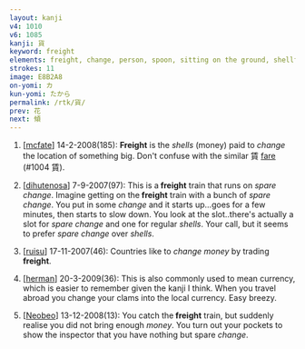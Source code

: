 ```yaml
---
layout: kanji
v4: 1010
v6: 1085
kanji: 貨
keyword: freight
elements: freight, change, person, spoon, sitting on the ground, shellfish, clam, oyster, eye, animal legs, eight
strokes: 11
image: E8B2A8
on-yomi: カ
kun-yomi: たから
permalink: /rtk/貨/
prev: 花
next: 傾
---
```


1) [<a href="http://kanji.koohii.com/profile/mcfate">mcfate</a>] 14-2-2008(185): <strong>Freight</strong> is the <em>shells</em> (money) paid to <em>change</em> the location of something big. Don&#039;t confuse with the similar 賃 <a href="../v4/1004.html">fare</a> (#1004 賃).

2) [<a href="http://kanji.koohii.com/profile/dihutenosa">dihutenosa</a>] 7-9-2007(97): This is a<strong> freight</strong> train that runs on <em>spare change</em>. Imagine getting on the<strong> freight</strong> train with a bunch of <em>spare change</em>. You put in some <em>change</em> and it starts up...goes for a few minutes, then starts to slow down. You look at the slot..there&#039;s actually a slot for <em>spare change</em> and one for regular <em>shells</em>. Your call, but it seems to prefer <em>spare change</em> over <em>shells</em>.

3) [<a href="http://kanji.koohii.com/profile/ruisu">ruisu</a>] 17-11-2007(46): Countries like to <em>change</em> <em>money</em> by trading<strong> freight</strong>.

4) [<a href="http://kanji.koohii.com/profile/herman">herman</a>] 20-3-2009(36): This is also commonly used to mean currency, which is easier to remember given the kanji I think. When you travel abroad you change your clams into the local currency. Easy breezy.

5) [<a href="http://kanji.koohii.com/profile/Neobeo">Neobeo</a>] 13-12-2008(13): You catch the<strong> freight</strong> train, but suddenly realise you did not bring enough <em>money</em>. You turn out your pockets to show the inspector that you have nothing but spare <em>change</em>.

